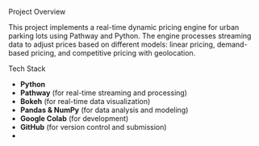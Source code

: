  Project Overview

This project implements a real-time dynamic pricing engine for urban parking lots using Pathway and Python. The engine processes streaming data to adjust prices based on different models: linear pricing, demand-based pricing, and competitive pricing with geolocation.


Tech Stack

- **Python**
- **Pathway** (for real-time streaming and processing)
- **Bokeh** (for real-time data visualization)
- **Pandas & NumPy** (for data analysis and modeling)
- **Google Colab** (for development)
- **GitHub** (for version control and submission)
- 

